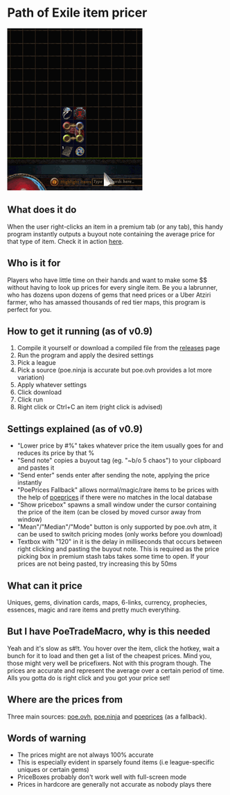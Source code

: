 # Path of Exile item pricer

![Item pricer v0.9](screenshots/action.gif)

## What does it do
When the user right-clicks an item in a premium tab (or any tab), this handy program instantly outputs a buyout note containing the average price for that type of item.
Check it in action [here](https://www.youtube.com/watch?v=Y0WsRWPG4P8).

## Who is it for
Players who have little time on their hands and want to make some $$ without having to look up prices for every single item.
Be you a labrunner, who has dozens upon dozens of gems that need prices or a Uber Atziri farmer, who has amassed thousands of red tier maps, this program is perfect for you.

## How to get it running (as of v0.9)
1. Compile it yourself or download a compiled file from the [releases](https://github.com/siegrest/Pricer/releases/latest) page
2. Run the program and apply the desired settings
3. Pick a league
4. Pick a source (poe.ninja is accurate but poe.ovh provides a lot more variation)
5. Apply whatever settings
6. Click download
7. Click run
8. Right click or Ctrl+C an item (right click is advised)

## Settings explained (as of v0.9)
* "Lower price by #%" takes whatever price the item usually goes for and reduces its price by that % 
* "Send note" copies a buyout tag (eg. "~b/o 5 chaos") to your clipboard and pastes it
* "Send enter" sends enter after sending the note, applying the price instantly
* "PoePrices Fallback" allows normal/magic/rare items to be prices with the help of [poeprices](https://www.poeprices.info/) if there were no matches in the local database
* "Show pricebox" spawns a small window under the cursor containing the price of the item (can be closed by moved cursor away from window)
* "Mean"/"Median"/"Mode" button is only supported by poe.ovh atm, it can be used to switch pricing modes (only works before you download)
* Textbox with "120" in it is the delay in milliseconds that occurs between right clicking and pasting the buyout note. This is required as the price picking box in premium stash tabs takes some time to open. If your prices are not being pasted, try increasing this by 50ms

## What can it price
Uniques, gems, divination cards, maps, 6-links, currency, prophecies, essences, magic and rare items and pretty much everything.

## But I have PoeTradeMacro, why is this needed
Yeah and it's slow as s#!t.
You hover over the item, click the hotkey, wait a bunch for it to load and then get a list of the cheapest prices.
Mind you, those might very well be pricefixers.
Not with this program though.
The prices are accurate and represent the average over a certain period of time.
Alls you gotta do is right click and you got your price set!

## Where are the prices from
Three main sources: [poe.ovh](http://poe.ovh), [poe.ninja](http://poe.ninja) and [poeprices](https://www.poeprices.info/) (as a fallback).

## Words of warning
* The prices might are not always 100% accurate
* This is especially evident in sparsely found items (i.e league-specific uniques or certain gems)
* PriceBoxes probably don't work well with full-screen mode
* Prices in hardcore are generally not accurate as nobody plays there
